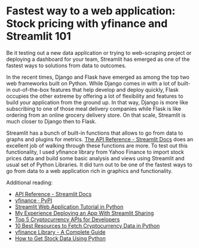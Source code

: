 # Fastest way to a web application: Stock pricing with yfinance and Streamlit 101

Be it testing out a new data application or trying to web-scraping project or deploying a dashboard for your team, Streamlit has emerged as one of the fastest ways to solutions from data to outcomes.

In the recent times, Django and Flask have emerged as among the top two web frameworks built on Python. While Django comes in with a lot of built-in out-of-the-box features that help develop and deploy quickly, Flask occupies the other extreme by offering a lot of flexibility and features to build your application from the ground up. In that way, Django is more like subscribing to one of those meal delivery companies while Flask is like ordering from an online grocery delivery store. On that scale, Streamlit is much closer to Django then to Flask. 

Streamlit has a bunch of built-in functions that allows to go from data to graphs and plugins for metrics. [The API Reference - Streamlit Docs](https://docs.streamlit.io/library/api-reference) does an excellent job of walking through these functions are more. To test out this functionality, I used yfinance library from Yahoo Finance to import stock prices data and build some basic analysis and views using Streamlit and usual set of Python Libraries. It did turn out to be one of the fastest ways to go from data to a web application rich in graphics and functionality.




Additional reading: 
- [API Reference - Streamlit Docs](https://docs.streamlit.io/library/api-reference)
- [yfinance · PyPI](https://pypi.org/project/yfinance/)
- [Streamlit Web Application Tutorial in Python](https://medium.com/analytics-vidhya/web-application-in-10-minutes-with-streamlit-99685e3350e0)
- [My Experience Deploying an App With Streamlit Sharing](https://medium.com/geekculture/my-experience-deploying-an-app-with-streamlit-sharing-471e49905247)
- [Top 5 Cryptocurrency APIs for Developers](https://towardsdatascience.com/top-5-best-cryptocurrency-apis-for-developers-32475d2eb749)
- [10 Best Resources to Fetch Cryptocurrency Data in Python](https://medium.com/codex/10-best-resources-to-fetch-cryptocurrency-data-in-python-8400cf0d0136)
- [yfinance Library - A Complete Guide](https://algotrading101.com/learn/yfinance-guide/)
- [How to Get Stock Data Using Python](https://towardsdatascience.com/how-to-get-stock-data-using-python-c0de1df17e75)

